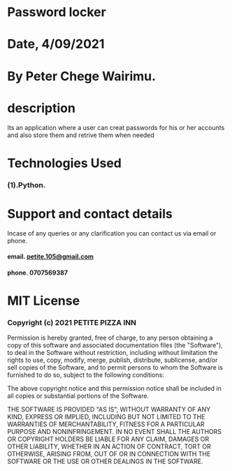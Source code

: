 # Password locker


# Date, 4/09/2021


# By Peter Chege Wairimu.

# description

Its an application where a user can creat passwords for his or her accounts and also store them and retrive them when needed


# Technologies Used

### (1).Python.


# Support and contact details
Incase of any queries or any clarification you can contact us via email or phone.

#### email. petite.105@gmail.com
#### phone. 0707569387


# MIT License

### Copyright (c) 2021 PETITE PIZZA INN

Permission is hereby granted, free of charge, to any person obtaining a copy
of this software and associated documentation files (the "Software"), to deal
in the Software without restriction, including without limitation the rights
to use, copy, modify, merge, publish, distribute, sublicense, and/or sell
copies of the Software, and to permit persons to whom the Software is
furnished to do so, subject to the following conditions:

The above copyright notice and this permission notice shall be included in all
copies or substantial portions of the Software.

THE SOFTWARE IS PROVIDED "AS IS", WITHOUT WARRANTY OF ANY KIND, EXPRESS OR
IMPLIED, INCLUDING BUT NOT LIMITED TO THE WARRANTIES OF MERCHANTABILITY,
FITNESS FOR A PARTICULAR PURPOSE AND NONINFRINGEMENT. IN NO EVENT SHALL THE
AUTHORS OR COPYRIGHT HOLDERS BE LIABLE FOR ANY CLAIM, DAMAGES OR OTHER
LIABILITY, WHETHER IN AN ACTION OF CONTRACT, TORT OR OTHERWISE, ARISING FROM,
OUT OF OR IN CONNECTION WITH THE SOFTWARE OR THE USE OR OTHER DEALINGS IN THE
SOFTWARE.
